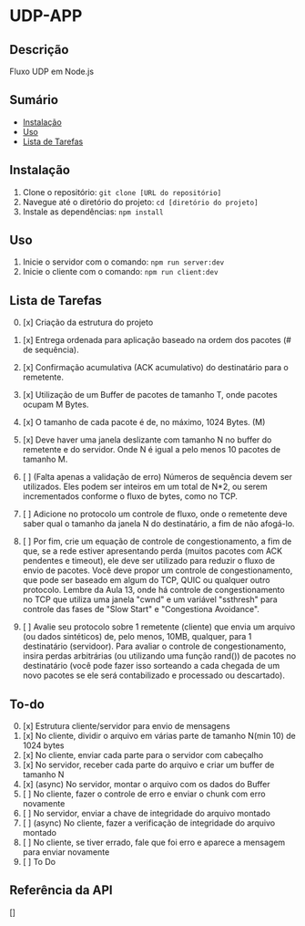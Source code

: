 # UDP-APP

## Descrição

Fluxo UDP em Node.js

## Sumário

- [Instalação](#instalação)
- [Uso](#uso)
- [Lista de Tarefas](#lista-de-tarefas)

## Instalação

1. Clone o repositório: `git clone [URL do repositório]`
2. Navegue até o diretório do projeto: `cd [diretório do projeto]`
3. Instale as dependências: `npm install`

## Uso

1. Inicie o servidor com o comando: `npm run server:dev`
2. Inicie o cliente com o comando: `npm run client:dev`

## Lista de Tarefas

0. [x] Criação da estrutura do projeto
1. [x] Entrega ordenada para aplicação baseado na ordem dos pacotes (# de sequência).
2. [x] Confirmação acumulativa (ACK acumulativo) do destinatário para o remetente.
3. [x] Utilização de um Buffer de pacotes de tamanho T, onde pacotes ocupam M Bytes.
4. [x] O tamanho de cada pacote é de, no máximo, 1024 Bytes. (M)
5. [x] Deve haver uma janela deslizante com tamanho N no buffer do remetente e do servidor. Onde N é igual a pelo menos 10 pacotes de tamanho M.
6. [ ] (Falta apenas a validação de erro) Números de sequência devem ser utilizados. Eles podem ser inteiros em um total de N\*2, ou serem incrementados conforme o fluxo de bytes, como no TCP.
7. [ ] Adicione no protocolo um controle de fluxo, onde o remetente deve saber qual o tamanho da janela N do destinatário, a fim de não afogá-lo.

8. [ ] Por fim, crie um equação de controle de congestionamento, a fim de que, se a rede estiver apresentando perda (muitos pacotes com ACK pendentes e timeout), ele deve ser utilizado para reduzir o fluxo de envio de pacotes. Você deve propor um controle de congestionamento, que pode ser baseado em algum do TCP, QUIC ou qualquer outro protocolo. Lembre da Aula 13, onde há controle de congestionamento no TCP que utiliza uma janela "cwnd" e um variável "ssthresh" para controle das fases de "Slow Start" e "Congestiona Avoidance".

9. [ ] Avalie seu protocolo sobre 1 remetente (cliente) que envia um arquivo (ou dados sintéticos) de, pelo menos, 10MB, qualquer, para 1 destinatário (servidoor). Para avaliar o controle de congestionamento, insira perdas arbitrárias (ou utilizando uma função rand()) de pacotes no destinatário (você pode fazer isso sorteando a cada chegada de um novo pacotes se ele será contabilizado e processado ou descartado).

## To-do

0. [x] Estrutura cliente/servidor para envio de mensagens
1. [x] No cliente, dividir o arquivo em várias parte de tamanho N(min 10) de 1024 bytes
2. [x] No cliente, enviar cada parte para o servidor com cabeçalho
3. [x] No servidor, receber cada parte do arquivo e criar um buffer de tamanho N
4. [x] (async) No servidor, montar o arquivo com os dados do Buffer
5. [ ] No cliente, fazer o controle de erro e enviar o chunk com erro novamente
6. [ ] No servidor, enviar a chave de integridade do arquivo montado
7. [ ] (async) No cliente, fazer a verificação de integridade do arquivo montado
8. [ ] No cliente, se tiver errado, fale que foi erro e aparece a mensagem para enviar novamente
9. [ ] To Do

## Referência da API

[]

